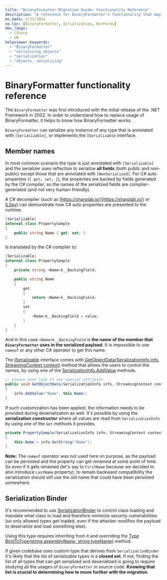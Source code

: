 ```yaml
---
title: "BinaryFormatter Migration Guide: Functionality Reference"
description: "A reference for BinaryFormatter's functionality that may need to be considered during migrations."
ms.date: 5/31/2024
no-loc: [BinaryFormatter, Serialization, WinForms]
dev_langs:
  - CSharp
  - VB
helpviewer_keywords:
  - "BinaryFormatter"
  - "serializing objects"
  - "serialization"
  - "objects, serializing"
---
```


# BinaryFormatter functionality reference

The `BinaryFormatter` was first introduced with the initial release of the .NET Framework in 2002. In order to understand how to replace usage of BinaryFormatter, it helps to know how BinaryFormatter works.

`BinaryFormatter` can serialize any instance of any type that is annotated with `[Serializable]`, or implements the `ISerializable` interface.

## Member names

In most common scenario the type is just annotated with `[Serializable]` and the serializer uses reflection to serialize **all fields** (both public and non-public) except those that are annotated with `[NonSerialized]`.
For C# auto properties (`{ get; set; }`), the properties are backed by fields generated by the C# compiler, so the names of the serialized fields are compiler-generated (and not very human-friendly).

A C# decompiler (such as [https://sharplab.io/](https://sharplab.io/) or [ILSpy](https://github.com/icsharpcode/ILSpy)) can demonstrate how C# auto properties are presented to the runtime.

```cs
[Serializable]
internal class PropertySample
{
    public string Name { get; set; }
}
```

Is translated by the C# compiler to:

```cs
[Serializable]
internal class PropertySample
{
    private string <Name>k__BackingField;

    public string Name
    {
        get
        {
            return <Name>k__BackingField;
        }
        set
        {
            <Name>k__BackingField = value;
        }
    }
}
```

And in this case `<Name>k__BackingField` is **the name of the member that `BinaryFormatter` uses in the serialized payload**. It is impossible to use `nameof` or any other C# operator to get this name.

The [ISerializable](/dotnet/api/system.runtime.serialization.iserializable) interface comes with [GetObjectData(SerializationInfo info, StreamingContext context)](/dotnet/api/system.runtime.serialization.iserializable.getobjectdata) method that allows the users to control the names, by using one of the [SerializationInfo.AddValue](/dotnet/api/system.runtime.serialization.serializationinfo.addvalue) methods.

```cs
// please note lack of any special attribute
public void GetObjectData(SerializationInfo info, StreamingContext context)
{
    info.AddValue("Name", this.Name);
}
```

If such customization has been applied, the information needs to be provided during deserialization as well. It's possible by using the **serialization constructor** where all values are read from `SerializationInfo` by using one of the `Get` methods it provides.

```cs
private PropertySample(SerializationInfo info, StreamingContext context)
{
    this.Name = info.GetString("Name");
}
```

**Note:** The `nameof` operator was not used here on purpose, as the payload can be persisted and the property can get renamed at some point of time. So even if it gets renamed (let's say to `FirstName` because we decided to also introduce `LastName` property), to remain backward compatibility the serialization should still use the old name that could have been persisted somewhere.

## Serialization Binder

It's recommended to use [SerializationBinder](/dotnet/api/system.runtime.serialization.serializationbinder) to control class loading and mandate what class to load and therefore minimize security vulnerabilities (so only allowed types get loaded, even if the attacker modifies the payload to deserialize and load something else).

Using this type requires inheriting from it and overriding the [Type BindToType(string assemblyName, string typeName)](/dotnet/api/system.runtime.serialization.serializationbinder.bindtotype#system-runtime-serialization-serializationbinder-bindtotype(system-string-system-string)) method.

If given codebase uses custom type that derives from `SerializationBinder` it's likely that the list of serializable types is a **closed set**. If not, finding the list of all types that can get serialized and deserialized is going to require studying all the usages of `BinaryFormatter` in source code. **Knowing that list is crucial to determining how to move further with the migration**.
